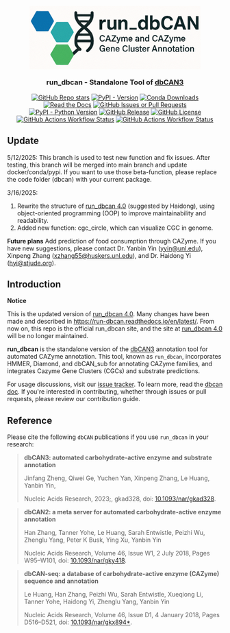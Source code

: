 <h3 align="center">
  <img src="https://raw.githubusercontent.com/bcb-unl/run_dbcan/master/docs/source/_static/img/run_dbcan_v5_logo.png" width="400" alt="dbCAN-logo"/><br/>

  run_dbcan - Standalone Tool of <a href="http://bcb.unl.edu/dbCAN2/">dbCAN3</a>

</h3>

<p align="center">
  <a href="https://github.com/bcb-unl/run_dbcan/stargazers"><img alt="GitHub Repo stars" src="https://img.shields.io/github/stars/bcb-unl/run_dbcan?style=for-the-badge&logo=starship&labelColor=363a4f&color=b7bdf8"></a>
  <a href="https://pypi.org/p/dbcan/"><img alt="PyPI - Version" src="https://img.shields.io/pypi/v/dbcan?style=for-the-badge&logo=pypi&color=74c7ec"></a>
  <a href="https://anaconda.org/bioconda/dbcan"><img alt="Conda Downloads" src="https://img.shields.io/conda/dn/bioconda/dbcan?style=for-the-badge&logo=anaconda&labelColor=363a4f&color=a6da95"></a>
  <a href="https://run-dbcan.readthedocs.io/en/latest/"><img alt="Read the Docs" src="https://img.shields.io/readthedocs/dbcan?style=for-the-badge&logo=Read%20the%20Docs&labelColor=363a4f&color=cba6f7"></a>
  <a href="https://github.com/bcb-unl/run_dbcan/issues"><img alt="GitHub Issues or Pull Requests" src="https://img.shields.io/github/issues/bcb-unl/run_dbcan?style=for-the-badge&logo=data%3Aimage%2Fsvg%2Bxml%3Bbase64%2CPHN2ZyB4bWxucz0iaHR0cDovL3d3dy53My5vcmcvMjAwMC9zdmciIHZpZXdCb3g9IjAgMCAyNTYgMjU2Ij4KPHBhdGggZD0iTTIxNiwzMlYxOTJhOCw4LDAsMCwxLTgsOEg3MmExNiwxNiwwLDAsMC0xNiwxNkgxOTJhOCw4LDAsMCwxLDAsMTZINDhhOCw4LDAsMCwxLTgtOFY1NkEzMiwzMiwwLDAsMSw3MiwyNEgyMDhBOCw4LDAsMCwxLDIxNiwzMloiIHN0eWxlPSJmaWxsOiAjQ0FEM0Y1OyIvPgo8L3N2Zz4%3D&labelColor=363a4f&color=f5a97f"></a>
  <br/>
  <a href="#"><img alt="PyPI - Python Version" src="https://img.shields.io/pypi/pyversions/dbcan?style=for-the-badge&logo=python&labelColor=363a4f&color=99d1db"></a>
  <a href="https://github.com/bcb-unl/run_dbcan/releases/latest"><img alt="GitHub Release" src="https://img.shields.io/github/v/release/bcb-unl/run_dbcan?style=for-the-badge&logo=github&labelColor=363a4f&color=89dceb"></a>
  <a href="https://github.com/bcb-unl/run_dbcan/blob/master/LICENSE"><img alt="GitHub License" src="https://img.shields.io/github/license/bcb-unl/run_dbcan?style=for-the-badge&labelColor=363a4f&color=eba0ac"></a>
  <a href="https://github.com/bcb-unl/run_dbcan/actions/workflows/build_dbcan_docker.yml"><img alt="GitHub Actions Workflow Status" src="https://img.shields.io/github/actions/workflow/status/bcb-unl/run_dbcan/build_dbcan_docker.yml?branch=master&style=for-the-badge&logo=github&labelColor=363a4f&color=f2cdcd"></a>
  <a href="https://github.com/bcb-unl/run_dbcan/actions/workflows/test_dbcan.yml"><img alt="GitHub Actions Workflow Status" src="https://img.shields.io/github/actions/workflow/status/bcb-unl/run_dbcan/test_dbcan.yml?branch=master&style=for-the-badge&logo=github&label=Test&labelColor=363a4f&color=a6d189"></a>
</p>

## Update

5/12/2025:
This branch is used to test new function and fix issues. After testing, this branch will be merged into main branch and update docker/conda/pypi. If you want to use those beta-function, please replace the code folder (dbcan) with your current package.

3/16/2025:
1. Rewrite the structure of <a href="https://github.com/linnabrown/run_dbcan">run_dbcan 4.0</a> (suggested by Haidong), using object-oriented programming (OOP) to improve maintainability and readability.
2. Added new function: cgc_circle, which can visualize CGC in genome.

**Future plans** Add prediction of food consumption through CAZyme. If you have new suggestions, please contact Dr. Yanbin Yin (yyin@unl.edu), Xinpeng Zhang (xzhang55@huskers.unl.edu), and Dr. Haidong Yi (hyi@stjude.org).

## Introduction

**Notice**

This is the updated version of <a href="https://github.com/linnabrown/run_dbcan">run_dbcan 4.0</a>. Many changes have been made and described in https://run-dbcan.readthedocs.io/en/latest/. From now on, this repo is the official run_dbcan site, and the site at <a href="https://github.com/linnabrown/run_dbcan">run_dbcan 4.0</a> will be no longer maintained.

**run_dbcan** is the standalone version of the [dbCAN3](http://bcb.unl.edu/dbCAN2/) annotation tool for automated CAZyme annotation. This tool, known as `run_dbcan`, incorporates HMMER, Diamond, and dbCAN_sub for annotating CAZyme families, and integrates Cazyme Gene Clusters (CGCs) and substrate predictions.

For usage discussions, visit our [issue tracker](https://github.com/bcb-unl/run_dbcan/issues). To learn more, read the [dbcan doc]. If you're interested in contributing, whether through issues or pull requests, please review our contribution guide.

## Reference

Please cite the following `dbCAN` publications if you use `run_dbcan` in your research:

> **dbCAN3: automated carbohydrate-active enzyme and substrate annotation**
>
> Jinfang Zheng, Qiwei Ge, Yuchen Yan, Xinpeng Zhang, Le Huang, Yanbin Yin,
>
> Nucleic Acids Research, 2023;, gkad328, doi: [10.1093/nar/gkad328](https://doi.org/10.1093/nar/gkad328).

> **dbCAN2: a meta server for automated carbohydrate-active enzyme annotation**
>
> Han Zhang, Tanner Yohe, Le Huang, Sarah Entwistle, Peizhi Wu, Zhenglu Yang, Peter K Busk, Ying Xu, Yanbin Yin
>
> Nucleic Acids Research, Volume 46, Issue W1, 2 July 2018, Pages W95–W101, doi: [10.1093/nar/gky418](https://doi.org/10.1093/nar/gky418).

> **dbCAN-seq: a database of carbohydrate-active enzyme (CAZyme) sequence and annotation**
>
> Le Huang, Han Zhang, Peizhi Wu, Sarah Entwistle, Xueqiong Li, Tanner Yohe, Haidong Yi, Zhenglu Yang, Yanbin Yin
>
> Nucleic Acids Research, Volume 46, Issue D1, 4 January 2018, Pages D516–D521, doi: [10.1093/nar/gkx894\*](https://doi.org/10.1093/nar/gkx894*).

[dbcan doc]: https://run-dbcan.readthedocs.io/en/latest/
